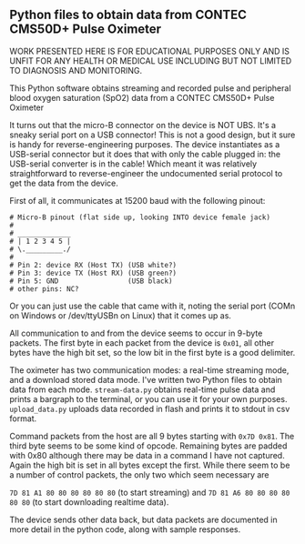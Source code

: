 ## Python files to obtain data from CONTEC CMS50D+ Pulse Oximeter

WORK PRESENTED HERE IS FOR EDUCATIONAL PURPOSES ONLY AND IS UNFIT FOR
ANY HEALTH OR MEDICAL USE INCLUDING BUT NOT LIMITED TO DIAGNOSIS AND
MONITORING.

This Python software obtains streaming and recorded pulse and peripheral blood oxygen saturation (SpO2) data from a CONTEC CMS50D+ Pulse Oximeter

It turns out that the micro-B connector on the device is NOT UBS. It's
a sneaky serial port on a USB connector! This is not a good design,
but it sure is handy for reverse-engineering purposes. The device
instantiates as a USB-serial connector but it does that with
only the cable plugged in: the USB-serial converter is in the cable!
Which meant it was relatively straightforward to reverse-engineer the
undocumented serial protocol to get the data from the device.

First of all, it communicates at 15200 baud with the following pinout:
```
# Micro-B pinout (flat side up, looking INTO device female jack)
#
# _____________
# | 1 2 3 4 5 |   
# \._________./
#  
# Pin 2: device RX (Host TX) (USB white?)
# Pin 3: device TX (Host RX) (USB green?)
# Pin 5: GND                 (USB black)
# other pins: NC?
```

Or you can just use the cable that came with it, noting the serial port (COMn on Windows or /dev/ttyUSBn on Linux) that it comes up as.  

All communication to and from the device seems to occur in 9-byte
packets. The first byte in each packet from the device is `0x01`, all
other bytes have the high bit set, so the low bit in the first byte is
a good delimiter.

The oximeter has two communication modes: a real-time streaming mode,
and a download stored data mode. I've written two Python files to
obtain data from each mode. `stream-data.py` obtains real-time pulse
data and prints a bargraph to the terminal, or you can use it for your
own purposes. `upload_data.py` uploads data recorded in flash and prints it to stdout in csv format.

Command packets from the host are all 9 bytes starting with `0x7D
0x81`. The third byte seems to be some kind of opcode.  Remaining
bytes are padded with 0x80 although there may be data in a command I
have not captured. Again the high bit is set in all bytes except the
first. While there seem to be a number of control packets, the only
two which seem necessary are

`7D 81 A1 80 80 80 80 80 80` (to start streaming) and `7D 81 A6 80 80 80 80 80 80` (to start downloading realtime data).

The device sends other data back, but data packets are documented in
more detail in the python code, along with sample responses.

